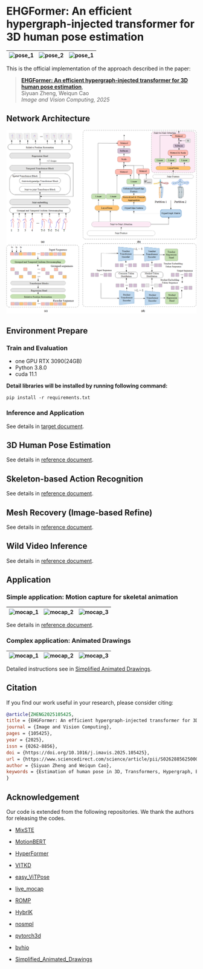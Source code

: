 # EHGFormer: An efficient hypergraph-injected transformer for 3D human pose estimation
| ![pose_1](inference/fig/fig1.gif) | ![pose_2](inference/fig/mesh_fig2.gif) | ![pose_1](inference/fig/mocap_fig3.gif) |
| --------------------------------- | -------------------------------------- | --------------------------------------- |



This is the official implementation of the approach described in the paper:

> [**EHGFormer: An efficient hypergraph-injected transformer for 3D human pose estimation**](https://www.sciencedirect.com/science/article/pii/S0262885625000137),  
> Siyuan Zheng, Weiqun Cao  
> *Image and Vision Computing, 2025*

## Network Architecture

![review_architecture](fig/architecture/overview_total.png)



## Environment Prepare

### Train and Evaluation

- one GPU RTX 3090(24GB)
- Python 3.8.0
- cuda 11.1

**Detail libraries will be installed by running following command:**

```shell
pip install -r requirements.txt
```

### Inference and Application

See details in [target document](doc/inference.md).

## 3D Human Pose Estimation

See details in [reference document](doc/pose3d.md).

## Skeleton-based Action Recognition

See details in [reference document](doc/action.md).

## Mesh Recovery (Image-based Refine)

See details in [reference document](doc/mesh.md).

## Wild Video Inference

See details in [reference document](doc/inference.md).



## Application

### Simple application: Motion capture for skeletal animation

| ![mocap_1](fig/mocap/mocap_fig3.gif) | ![mocap_2](fig/mocap/mocap_fig2.gif) | ![mocap_3](fig/mocap/mocap_fig1.gif) |
| ------------------------------------ | ------------------------------------ | ------------------------------------ |

See details in [reference document](doc/inference.md).



### Complex application: Animated Drawings

| ![mocap_1](fig/drawings/offline_combine_demo_1.gif) | ![mocap_2](fig/drawings/offline_combine_demo_2.gif) | ![mocap_3](fig/drawings/offline_combine_demo_3.gif) |
| --------------------------------------------------- | --------------------------------------------------- | --------------------------------------------------- |

Detailed instructions see in [Simplified Animated Drawings](https://github.com/Brian417-cup/AnimatedDrawings).



## Citation

If you find our work useful in your research, please consider citing:

```BibTex
@article{ZHENG2025105425,
title = {EHGFormer: An efficient hypergraph-injected transformer for 3D human pose estimation},
journal = {Image and Vision Computing},
pages = {105425},
year = {2025},
issn = {0262-8856},
doi = {https://doi.org/10.1016/j.imavis.2025.105425},
url = {https://www.sciencedirect.com/science/article/pii/S0262885625000137},
author = {Siyuan Zheng and Weiqun Cao},
keywords = {Estimation of human pose in 3D, Transformers, Hypergraph, Efficient inference}
}
```



## Acknowledgement

Our code is extended from the following repositories. We thank the authors for releasing the codes.

- [MixSTE](https://github.com/JinluZhang1126/MixSTE)
- [MotionBERT](https://github.com/Walter0807/MotionBERT)
- [HyperFormer](https://github.com/ZhouYuxuanYX/Hyperformer)
- [VITKD](https://github.com/yzd-v/cls_KD?tab=readme-ov-file)
- [easy_ViTPose](https://github.com/JunkyByte/easy_ViTPose)
- [live_mocap](https://github.com/EasternJournalist/live_mocap)
- [ROMP](https://github.com/Arthur151/ROMP)
- [HybrIK](https://github.com/Jeff-sjtu/HybrIK)
- [nosmpl](https://github.com/lucasjinreal/nosmpl)
- [pytorch3d](https://github.com/facebookresearch/pytorch3d/tree/38cf0dc1c52138987e6e66295c5a2d192a6914bd)
- [bvhio](https://github.com/Wasserwecken/bvhio)

- [Simplified_Animated_Drawings](https://github.com/Brian417-cup/AnimatedDrawings)
